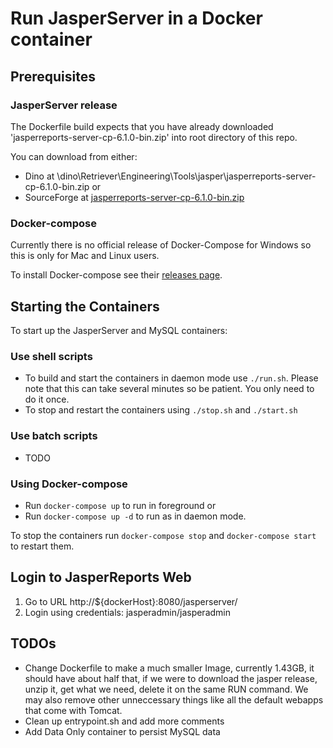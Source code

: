 # Run JasperServer in a Docker container

## Prerequisites

### JasperServer release

The Dockerfile build expects that you have already downloaded 'jasperreports-server-cp-6.1.0-bin.zip' into root directory of this repo.

You can download from either:

* Dino at \\dino\Retriever\Engineering\Tools\jasper\jasperreports-server-cp-6.1.0-bin.zip or 
* SourceForge at
[jasperreports-server-cp-6.1.0-bin.zip](http://downloads.sourceforge.net/project/jasperserver/JasperServer/JasperReports%20Server%20Community%20Edition%206.1.0/jasperreports-server-cp-6.1.0-bin.zip)

### Docker-compose

Currently there is no official release of Docker-Compose for Windows so this is only for Mac and Linux users.

To install Docker-compose see their [releases page](https://github.com/docker/compose/releases). 


## Starting the Containers 

To start up the JasperServer and MySQL containers:

### Use shell scripts

* To build and start the containers in daemon mode use `./run.sh`. Please note that this can take several minutes so be patient. You only need to do it once.
* To stop and restart the containers using `./stop.sh` and `./start.sh`

### Use batch scripts

* TODO

### Using Docker-compose

* Run `docker-compose up` to run in foreground or
* Run `docker-compose up -d` to run as in daemon mode.

To stop the containers run `docker-compose stop` and `docker-compose start` to restart them.

## Login to JasperReports Web

1. Go to URL http://${dockerHost}:8080/jasperserver/
2. Login using credentials: jasperadmin/jasperadmin


## TODOs
* Change Dockerfile to make a much smaller Image, currently 1.43GB, it should have about half that, if we were to download the jasper release, unzip it, get what we need, delete it on the same RUN command. We may also remove other unneccessary things like all the default webapps that come with Tomcat.
* Clean up entrypoint.sh and add more comments
* Add Data Only container to persist MySQL data


